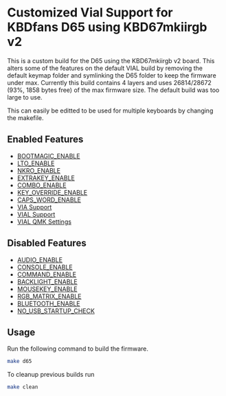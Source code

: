 # Customized Vial Support for KBDfans D65 using KBD67mkiirgb v2

This is a custom build for the D65 using the KBD67mkiirgb v2 board. This alters some of the features on the default VIAL build by removing the default keymap folder and symlinking the D65 folder to keep the firmware under max. Currently this build contains 4 layers and uses 26814/28672 (93%, 1858 bytes free) of the max firmware size. The default build was too large to use.

This can easily be editted to be used for multiple keyboards by changing the makefile.

## Enabled Features

- [BOOTMAGIC_ENABLE](https://docs.qmk.fm/#/feature_bootmagic?id=bootmagic-lite)
- [LTO_ENABLE](https://docs.qmk.fm/#/squeezing_avr?id=rulesmk-settings)
- [NKRO_ENABLE](https://docs.qmk.fm/#/reference_glossary?id=n-key-rollover-nkro)
- [EXTRAKEY_ENABLE](https://docs.qmk.fm/#/config_options?id=feature-options)
- [COMBO_ENABLE](https://docs.qmk.fm/#/feature_combo?id=combos)
- [KEY_OVERRIDE_ENABLE](https://docs.qmk.fm/#/feature_key_overrides)
- [CAPS_WORD_ENABLE](https://docs.qmk.fm/#/feature_caps_word?id=caps-word)
- [VIA Support](https://www.caniusevia.com/)
- [VIAL Support](https://get.vial.today)
- [VIAL QMK Settings](https://get.vial.today/changelog/release-0.4.html#qmk-settings)

## Disabled Features

- [AUDIO_ENABLE](https://docs.qmk.fm/#/feature_audio?id=audio)
- [CONSOLE_ENABLE](https://docs.qmk.fm/#/cli_commands?id=qmk-console)
- [COMMAND_ENABLE](https://docs.qmk.fm/#/feature_command?id=command)
- [BACKLIGHT_ENABLE](https://docs.qmk.fm/#/feature_backlight?id=backlighting)
- [MOUSEKEY_ENABLE](https://docs.qmk.fm/#/feature_mouse_keys)
- [RGB_MATRIX_ENABLE](https://docs.qmk.fm/#/feature_rgb_matrix?id=rgb-matrix-lighting)
- [BLUETOOTH_ENABLE](https://docs.qmk.fm/#/feature_bluetooth?id=bluetooth)
- [NO_USB_STARTUP_CHECK](https://docs.qmk.fm/#/config_options?id=feature-options)

## Usage

Run the following command to build the firmware.

```sh
make d65
```

To cleanup previous builds run

```sh
make clean
```
